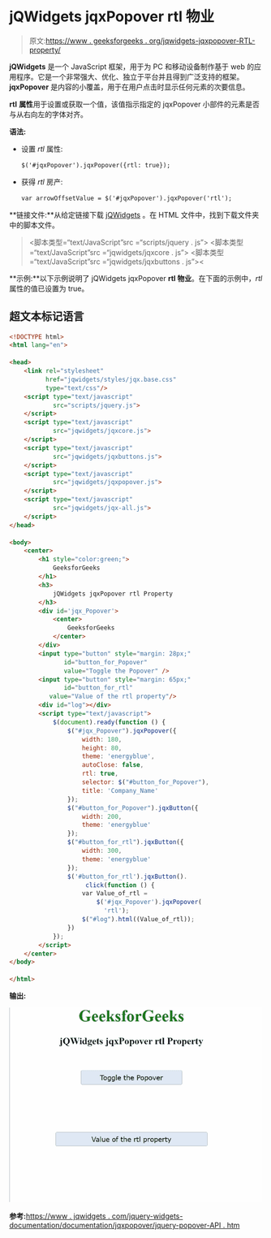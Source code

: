 # jQWidgets jqxPopover rtl 物业

> 原文:[https://www . geeksforgeeks . org/jqwidgets-jqxpopover-RTL-property/](https://www.geeksforgeeks.org/jqwidgets-jqxpopover-rtl-property/)

**jQWidgets** 是一个 JavaScript 框架，用于为 PC 和移动设备制作基于 web 的应用程序。它是一个非常强大、优化、独立于平台并且得到广泛支持的框架。 **jqxPopover** 是内容的小覆盖，用于在用户点击时显示任何元素的次要信息。

**rtl** **属性**用于设置或获取一个值，该值指示指定的 jqxPopover 小部件的元素是否与从右向左的字体对齐。

**语法:**

*   设置 *rtl* 属性:

    ```html
    $('#jqxPopover').jqxPopover({rtl: true});
    ```

*   获得 *rtl* 房产:

    ```html
    var arrowOffsetValue = $('#jqxPopover').jqxPopover('rtl');
    ```

**链接文件:**从给定链接下载 [jQWidgets](https://www.jqwidgets.com/download/) 。在 HTML 文件中，找到下载文件夹中的脚本文件。

> <link rel="”stylesheet”" href="”jqwidgets/styles/jqx.base.css”" type="”text/css”/">
> <脚本类型=“text/JavaScript”src =“scripts/jquery . js”></script>
> <脚本类型=“text/JavaScript”src =“jqwidgets/jqxcore . js”></script>
> <脚本类型=“text/JavaScript”src =“jqwidgets/jqxbuttons . js”><

**示例:**以下示例说明了 jQWidgets jqxPopover **rtl 物业**。在下面的示例中，*rtl* 属性的值已设置为 true。

## 超文本标记语言

```html
<!DOCTYPE html>
<html lang="en">

<head>
    <link rel="stylesheet" 
          href="jqwidgets/styles/jqx.base.css"
          type="text/css"/>
    <script type="text/javascript" 
            src="scripts/jquery.js">
    </script>
    <script type="text/javascript" 
            src="jqwidgets/jqxcore.js">
    </script>
    <script type="text/javascript" 
            src="jqwidgets/jqxbuttons.js">
    </script>
    <script type="text/javascript" 
            src="jqwidgets/jqxpopover.js">
    </script>
    <script type="text/javascript" 
            src="jqwidgets/jqx-all.js">
    </script>
</head>

<body>
    <center>
        <h1 style="color:green;">
            GeeksforGeeks
        </h1>
        <h3>
            jQWidgets jqxPopover rtl Property
        </h3>
        <div id='jqx_Popover'>
            <center>
                GeeksforGeeks
            </center>
        </div>
        <input type="button" style="margin: 28px;" 
               id="button_for_Popover" 
               value="Toggle the Popover" />
        <input type="button" style="margin: 65px;" 
               id="button_for_rtl"
           value="Value of the rtl property"/>
        <div id="log"></div>
        <script type="text/javascript">
            $(document).ready(function () {
                $("#jqx_Popover").jqxPopover({
                    width: 180,
                    height: 80,
                    theme: 'energyblue',
                    autoClose: false,
                    rtl: true,
                    selector: $("#button_for_Popover"),
                    title: 'Company_Name'
                });
                $("#button_for_Popover").jqxButton({
                    width: 200,
                    theme: 'energyblue'
                });
                $("#button_for_rtl").jqxButton({
                    width: 300,
                    theme: 'energyblue'
                });
                $('#button_for_rtl').jqxButton().
                     click(function () {
                    var Value_of_rtl =
                        $('#jqx_Popover').jqxPopover(
                          'rtl');
                    $("#log").html((Value_of_rtl));
                })
            });
        </script>
    </center>
</body>

</html>
```

**输出:**

![](img/3edb67aa2976baa74b67bf719ac05081.png)

**参考:**[https://www . jqwidgets . com/jquery-widgets-documentation/documentation/jqxpopover/jquery-popover-API . htm](https://www.jqwidgets.com/jquery-widgets-documentation/documentation/jqxpopover/jquery-popover-api.htm)